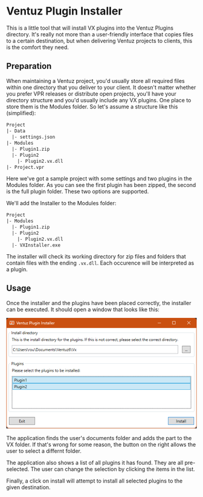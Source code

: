 # Ventuz Plugin Installer

This is a little tool that will install VX plugins into the Ventuz Plugins directory. It's really not more than a user-friendly interface that copies files to a certain destination, but when delivering Ventuz projects to clients, this is the comfort they need.

## Preparation

When maintaining a Ventuz project, you'd usually store all required files within one directory that you deliver to your client. It doesn't matter whether you prefer VPR releases or distribute open projects, you'll have your directory structure and you'd usually include any VX plugins. One place to store them is the Modules folder. So let's assume a structure like this (simplified):

```
Project
|- Data
  |- settings.json
|- Modules
  |- Plugin1.zip
  |- Plugin2
    |- Plugin2.vx.dll
|- Project.vpr
```

Here we've got a sample project with some settings and two plugins in the Modules folder. As you can see the first plugin has been zipped, the second is the full plugin folder. These two options are supported.

We'll add the Installer to the Modules folder:

```
Project
|- Modules
  |- Plugin1.zip
  |- Plugin2
    |- Plugin2.vx.dll
  |- VXInstaller.exe
```

The installer will check its working directory for zip files and folders that contain files with the ending `.vx.dll`. Each occurence will be interpreted as a plugin.

## Usage

Once the installer and the plugins have been placed correctly, the installer can be executed. It should open a window that looks like this:

![VX installer main window](doc/usage_001.png)

The application finds the user's documents folder and adds the part to the VX folder. If that's wrong for some reason, the button on the right allows the user to select a differnt folder.

The application also shows a list of all plugins it has found. They are all pre-selected. The user can change the selection by clicking the items in the list.

Finally, a click on install will attempt to install all selected plugins to the given destination.
